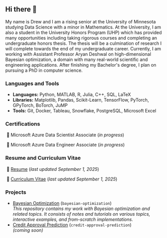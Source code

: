 ## Hi there 👋

My name is Drew and I am a rising senior at the University of Minnesota studying
Data Science with a minor in Mathematics. At the University, I am also a student
in the University Honors Program (UHP) which has provided many opportunities
including taking rigorous courses and completing an undergraduate honors thesis.
The thesis will be a culmination of research I will complete towards the end of
my undergraduate career. Currently, I am working with Assistant Professor Aryan
Deshwal on high-dimensional Bayesian optimization, a domain with many real-world
scientific and engineering applications. After finishing my Bachelor's degree, I
plan on pursuing a PhD in computer science.

### Languages and Tools
 * **Languages:** Python, MATLAB, R, Julia, C++, SQL, LaTeX
 * **Libraries:** Matplotlib, Pandas, Scikit-Learn, TensorFlow, PyTorch,
   GPyTorch, BoTorch, JuMP
 * **Tools:** Git, Docker, Tableau, Snowflake, PostgreSQL, Microsoft Excel


### Certifications
&nbsp;🏅 Microsoft Azure Data Scientist Associate (_in progress_)

&nbsp;🏅 Microsoft Azure Data Engineer Associate (_in progress_)


### Resume and Curriculum Vitae
&nbsp;📑 [Resume](docs/resume.pdf) (_last updated September 1, 2025_)

&nbsp;📑 [Curriculum Vitae](docs/cv.pdf) (_last updated September 1, 2025_)


### Projects
 * [Bayesian Optimization](https://github.com/drewgjerstad/bayesian-optimization)
   (`bayesian-optimization`)  
   _This repository contains my work with Bayesian optimization and related_
   _topics. It consists of notes and tutorials on various topics, interactive_
   _examples, and from-scratch implementations._
 * [Credit Approval Prediction](https://github.com/drewgjerstad/credit-approval-prediction)
   (`credit-approval-prediction`)  
   _(coming soon)_

<!--
Documentation for "Writing for GitHub Docs" available at [https://docs.github.com/en/contributing/writing-for-github-docs/using-markdown-and-liquid-in-github-docs].
-->

